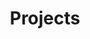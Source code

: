 ---
title: Projects
description: Academic and personal projects I have worked on.
image: '../../posts/proc-gen-city/cover.png'

# Badge style
style:
    background: "#2a9d8f"
    color: "#fff"
---